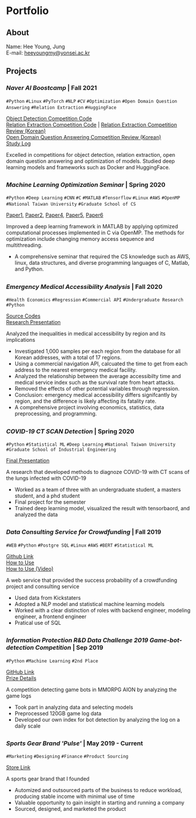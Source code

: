 # Portfolio
## About
Name: Hee Young, Jung </br>
E-mail: heeyoungmy@yonsei.ac.kr </br>

## Projects

### _Naver AI Boostcamp_ | Fall 2021
`#Python` `#Linux` `#PyTorch` `#NLP` `#CV` `#Optimization` `#Open Domain Question Answering` `#Relation Extraction` `#HuggingFace`

[Object Detection Competition Code](https://github.com/boostcampaitech2/image-classification-level1-30) </br>
[Relation Extraction Competition Code](https://github.com/boostcampaitech2/klue-level2-nlp-08) | [Relation Extraction Competition Review (Korean)](https://cheonggyemountain-sherpa.github.io/KLUE_RE/)</br>
[Open Domain Question Answering Competition Review (Korean)](https://cheonggyemountain-sherpa.github.io/MRC-Open-Domain-Question-Answering/) </br>
[Study Log](https://hyeong01.github.io/categories/) </br>

Excelled in competitions for object detection, relation extraction, open domain question answering and optimization of models. Studied deep learning models and frameworks such as Docker and HuggingFace.
##

### _Machine Learning Optimization Seminar_ | Spring 2020
`#Python` `#Deep Learning` `#CNN` `#C` `#MATLAB` `#Tensorflow` `#Linux` `#AWS` `#OpenMP` `#National Taiwan University` `#Graduate School of CS`

[Paper1](https://drive.google.com/file/d/1wB07L8HOzBTs1myBzXWTezAlmOZYZ87b/view?usp=sharing), [Paper2](https://drive.google.com/file/d/1P8NCw7mchoivFPdRvJveuB0F2BsWJUwr/view?usp=sharing), [Paper4](https://drive.google.com/file/d/1T8DCpRTjOoDEUBXWG9-hE6qKDHYw1KCF/view?usp=sharing), [Paper5](https://drive.google.com/file/d/1819iXIHv5MEqzTQLBIK3xRthhZJ7nddy/view?usp=sharing), [Paper6](https://drive.google.com/file/d/1r4pRdmk62SNxR1ANTgq7DiJXNDPa-1S5/view?usp=sharing)

Improved a deep learning framework in MATLAB by applying optimized computational processes implemented in C via OpenMP. The methods for optimization include changing memory access sequence and multithreading.
- A comprehensive seminar that required the CS knowledge such as AWS, linux, data structures, and diverse programming languages of  C, Matlab, and Python.
##

### _Emergency Medical Accessibility Analysis_ | Fall 2020
`#Health Economics` `#Regression` `#Commercial API` `#Undergraduate Research` `#Python`

[Source Codes](https://github.com/hyeong01/Emergency-Medical-Accessibility) <br>
[Research Presentation](https://drive.google.com/file/d/1oxgDFhnuKv_zIlZ9ixoEksBy26_LSX7C/view)

Analyzed the inequalities in medical accessibility by region and its implications
- Investigated 1,000 samples per each region from the database for all Korean addresses, with a total of 17 regions.
- Using a commercial navigation API, calcuated the time to get from each address to the nearest emergency medical facility.
- Analyzed the relationship between the average accessibilty time and medical service index such as the survival rate from heart attacks. 
- Removed the effects of other potential variables through regression.
- Conclusion: emergency medical accessibility differs signifcantly by region, and the difference is likely affecting its fatality rate.
- A comprehensive project involving economics, statistics, data preprocessing, and programming. 
## 

### _COVID-19 CT SCAN Detection_ | Spring 2020
`#Python` `#Statistical ML` `#Deep Learning` `#National Taiwan University` `#Graduate School of Industrial Engineering`

[Final Presentation](https://velog.io/@hyeong/COVID-19-CT-SCAN-Data)

A research that developed methods to diagnoze COVID-19 with CT scans of the lungs infected with COVID-19
- Worked as a team of three with an undergraduate student, a masters student, and a phd student
- Final project for the semester
- Trained deep learning model, visualized the result with tensorbaord, and analyzed the data
##

### _Data Consulting Service for Crowdfunding_ | Fall 2019
`#WEB` `#Python` `#Postgre SQL` `#Linux` `#AWS` `#BERT` `#Statistical ML`

[Github Link](https://github.com/whoareyouwhoami/ProjectTellus) <br>
[How to Use](https://github.com/whoareyouwhoami/KickHelpers.com) <br>
[How to Use (Video)](https://www.youtube.com/watch?v=Ip4ZgvXLvSI)

A web service that provided the success probability of a crowdfunding project and consulting service
- Used data from Kickstaters
- Adopted a NLP model and statistical machine learning models
- Worked with a clear distinction of roles with backend engineer, modeling engineer, a frontend engineer 
- Pratical use of SQL
##

### _Information Protection R&D Data Challenge 2019 Game-bot-detection Competition_ | Sep 2019
`#Python` `#Machine Learning` `#2nd Place`

[GitHub Link](https://github.com/Nanjangpan/Game-bot-detection) <br>
[Prize Details](https://www.kisis.or.kr/kisis/subIndex/282.do)

A competition detecting game bots in MMORPG AION by analyzing the game logs
- Took part in analyzing data and selecting models
- Preprocessed 120GB game log data
- Developed our own index for bot detection by analyzing the log on a daily scale
##

### _Sports Gear Brand 'Pulse'_ | May 2019 - Current
`#Marketing` `#Designing` `#Finance` `#Product Sourcing`

[Store Link](https://smartstore.naver.com/pulz) <br>

A sports gear brand that I founded
- Automized and outsourced parts of the business to reduce workload, producing stable income with minimal use of time
- Valuable opportunity to gain insight in starting and running a company
- Sourced, designed, and marketed the product
##
